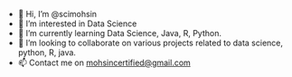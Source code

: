 - 👋 Hi, I’m @scimohsin
- 👀 I’m interested in Data Science
- 🌱 I’m currently learning Data Science, Java, R, Python.
- 💞️ I’m looking to collaborate on various projects related to data science, python, R, java.
- 📫 Contact me on mohsincertified@gmail.com

<!---
scimohsin/scimohsin is a ✨ special ✨ repository because its `README.md` (this file) appears on your GitHub profile.
You can click the Preview link to take a look at your changes.
--->
